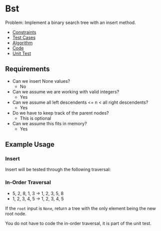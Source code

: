 # Bst

Problem: Implement a binary search tree with an insert method.

- [Constraints](#Constraints)
- [Test Cases](#Test-Cases)
- [Algorithm](#Algorithm)
- [Code](#Code)
- [Unit Test](#Unit-Test)

## Requirements

- Can we insert None values?
  - No
- Can we assume we are working with valid integers?
  - Yes
- Can we assume all left descendents <= n < all right descendents?
  - Yes
- Do we have to keep track of the parent nodes?
  - This is optional
- Can we assume this fits in memory?
  - Yes

## Example Usage

### Insert

Insert will be tested through the following traversal:

### In-Order Traversal

- 5, 2, 8, 1, 3 -> 1, 2, 3, 5, 8
- 1, 2, 3, 4, 5 -> 1, 2, 3, 4, 5

If the `root` input is `None`, return a tree with the only element being the new root node.

You do not have to code the in-order traversal, it is part of the unit test.
